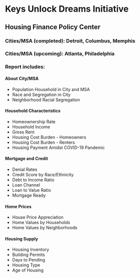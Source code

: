 # Keys Unlock Dreams Initiative
## Housing Finance Policy Center

### Cities/MSA (completed): Detroit, Columbus, Memphis

### Cities/MSA (upcoming): Atlanta, Philadelphia

### Report includes:

#### About City/MSA
* Population Household in City and MSA
* Race and Segregation in City
* Neighborhood Racial Segregation

#### Household Characteristics
* Homeownership Rate
* Household Income
* Gross Rent
* Housing Cost Burden - Homeowners
* Housing Cost Burden - Renters
* Housing Payment Amidst COVID-19 Pandemic

#### Mortgage and Credit
* Denial Rates
* Credit Score by Race/Ethnicity
* Debt to Income Ratio
* Loan Channel
* Loan to Value Ratio
* Mortgage Ready

#### Home Prices
* House Price Appreciation
* Home Values by Households
* Home Values by Neighborhoods

#### Housing Supply
* Housing Inventory
* Building Permits
* Days to Pending
* Housing Type
* Age of Housing
